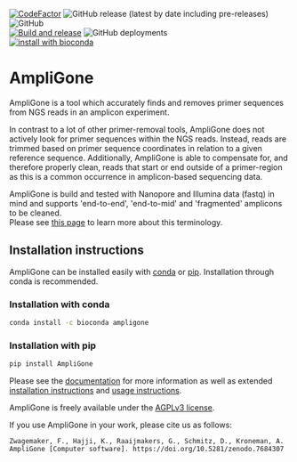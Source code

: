 [![CodeFactor](https://www.codefactor.io/repository/github/rivm-bioinformatics/ampligone/badge)](https://www.codefactor.io/repository/github/rivm-bioinformatics/ampligone)
![GitHub release (latest by date including pre-releases)](https://img.shields.io/github/v/release/RIVM-bioinformatics/AmpliGone?include_prereleases)
![GitHub](https://img.shields.io/github/license/RIVM-bioinformatics/AmpliGone)  
[![Build and release](https://github.com/RIVM-bioinformatics/AmpliGone/actions/workflows/release.yml/badge.svg)](https://github.com/RIVM-bioinformatics/AmpliGone/actions/workflows/release.yml)
![GitHub deployments](https://img.shields.io/github/deployments/RIVM-bioinformatics/AmpliGone/github-pages?label=Documentation%20deployment)  
[![install with bioconda](https://img.shields.io/badge/install%20with-bioconda-brightgreen.svg?style=flat)](http://bioconda.github.io/recipes/ampligone/README.html)


# AmpliGone

AmpliGone is a tool which accurately finds and removes primer sequences from NGS reads in an amplicon experiment.

In contrast to a lot of other primer-removal tools, AmpliGone does not actively look for primer sequences within the NGS reads. Instead, reads are trimmed based on primer sequence coordinates in relation to a given reference sequence.
Additionally, AmpliGone is able to compensate for, and therefore properly clean, reads that start or end outside of a primer-region as this is a common occurrence in amplicon-based sequencing data.

AmpliGone is build and tested with Nanopore and Illumina data (fastq) in mind and supports 'end-to-end', 'end-to-mid' and 'fragmented' amplicons to be cleaned.  
Please see [this page](https://rivm-bioinformatics.github.io/AmpliGone/latest/amplicon-types/) to learn more about this terminology.

## Installation instructions

AmpliGone can be installed easily with [conda](https://anaconda.org/bioconda/ampligone) or [pip](https://pypi.org/project/AmpliGone/).
Installation through conda is recommended.

### Installation with conda

```bash
conda install -c bioconda ampligone
```

### Installation with pip

```bash
pip install AmpliGone
```

Please see the [documentation](https://rivm-bioinformatics.github.io/AmpliGone/) for more information as well as extended [installation instructions](https://rivm-bioinformatics.github.io/AmpliGone/latest/installation/) and [usage instructions](https://rivm-bioinformatics.github.io/AmpliGone/latest/user-guide/).

AmpliGone is freely available under the [AGPLv3 license](https://www.gnu.org/licenses/agpl-3.0.en.html).

If you use AmpliGone in your work, please cite us as follows:
```
Zwagemaker, F., Hajji, K., Raaijmakers, G., Schmitz, D., Kroneman, A. AmpliGone [Computer software]. https://doi.org/10.5281/zenodo.7684307
```
